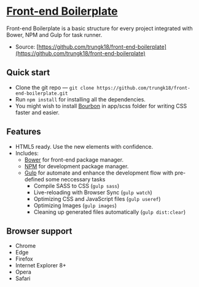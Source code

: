 ﻿# [Front-end Boilerplate](https://github.com/trungk18/front-end-boilerplate)

Front-end Boilerplate is a basic structure for every project integrated with Bower, NPM and Gulp for task runner.

* Source: [https://github.com/trungk18/front-end-boilerplate](https://github.com/trungk18/front-end-boilerplate)

## Quick start

* Clone the git repo — `git clone https://github.com/trungk18/front-end-boilerplate.git`
* Run `npm install` for installing all the dependencies.
* You might wish to install [Bourbon](http://bourbon.io/) in app/scss folder for writing CSS faster and easier.

## Features

* HTML5 ready. Use the new elements with confidence.
* Includes:
  * [Bower](https://bower.io/) for front-end package manager.
  * [NPM](https://npmjs.com/) for development package manager.
  * [Gulp](http://gulpjs.com/) for automate and enhance the development flow with pre-defined some neccessary tasks
	* Compile SASS to CSS (`gulp sass`)
	* Live-reloading with Browser Sync (`gulp watch`)
	* Optimizing CSS and JavaScript files (`gulp useref`)
	* Optimizing Images (`gulp images`)
	* Cleaning up generated files automatically (`gulp dist:clear`)

## Browser support

* Chrome
* Edge
* Firefox
* Internet Explorer 8+
* Opera
* Safari
